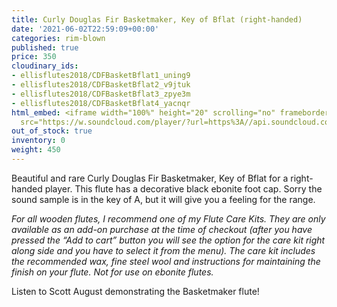 ```yaml
---
title: Curly Douglas Fir Basketmaker, Key of Bflat (right-handed)
date: '2021-06-02T22:59:09+00:00'
categories: rim-blown
published: true
price: 350
cloudinary_ids:
- ellisflutes2018/CDFBasketBflat1_uning9
- ellisflutes2018/CDFBasketBflat2_v9jtuk
- ellisflutes2018/CDFBasketBflat3_zpye3m
- ellisflutes2018/CDFBasketBflat4_yacnqr
html_embed: <iframe width="100%" height="20" scrolling="no" frameborder="no" allow="autoplay"
  src="https://w.soundcloud.com/player/?url=https%3A//api.soundcloud.com/tracks/536548146&color=%23ff5500&inverse=false&auto_play=false&show_user=true"></iframe>
out_of_stock: true
inventory: 0
weight: 450
---
```


Beautiful and rare Curly Douglas Fir Basketmaker, Key of Bflat for a right-handed player.  This flute has a decorative black ebonite foot cap.  Sorry the sound sample is in the key of A, but it will give you a feeling for the range.

*For all wooden flutes, I recommend one of my Flute Care Kits.  They are only available as an add-on purchase at the time of checkout (after you have pressed the “Add to cart” button you will see the option for the care kit right along side and you have to select it from the menu). The care kit includes the recommended wax, fine steel wool and instructions for maintaining the finish on your flute.  Not for use on ebonite flutes.*

Listen to Scott August demonstrating the Basketmaker flute!